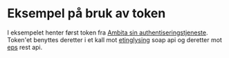 # Eksempel på bruk av token
I eksempelet henter først token fra [Ambita sin authentiseringstjeneste](https://ambita.atlassian.net/l/c/HLBbRG4c). Token'et benyttes deretter i et kall mot [etinglysing]((https://ambita.atlassian.net/l/c/j3di9tHF)) soap api og deretter mot [eps](https://ambita.atlassian.net/l/c/d514oB8J) rest api.